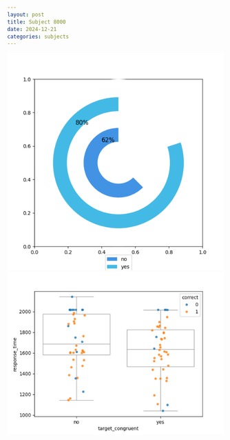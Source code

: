 ```yaml
---
layout: post
title: Subject 8000
date: 2024-12-21
categories: subjects
---
```


![](data/8000/run-25/8000_accuracy_target_congruence.png)
![](data/8000/run-25/8000_rt_congruence.png)
